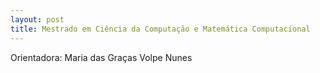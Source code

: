 ```yaml
---
layout: post
title: Mestrado em Ciência da Computação e Matemática Computacional
---
```


Orientadora: Maria das Graças Volpe Nunes
